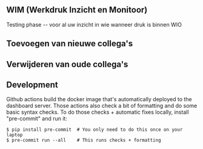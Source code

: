 ## WIM (Werkdruk Inzicht en Monitoor) 
Testing phase -- voor al uw inzicht in wie wanneer druk is binnen WIO

## Toevoegen van nieuwe collega's

## Verwijderen van oude collega's



## Development

Github actions build the docker image that's automatically deployed to the dashboard
server. Those actions also check a bit of formatting and do some basic syntax checks. To
do those checks + automatic fixes locally, install "pre-commit" and run it:

    $ pip install pre-commit  # You only need to do this once on your laptop
    $ pre-commit run --all    # This runs checks + formatting
